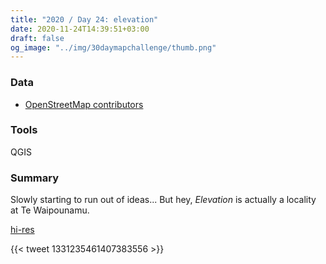 ```yaml
---
title: "2020 / Day 24: elevation"
date: 2020-11-24T14:39:51+03:00
draft: false
og_image: "../img/30daymapchallenge/thumb.png"
---
```

### Data
- [OpenStreetMap contributors](https://www.openstreetmap.org/)

### Tools
QGIS

### Summary
Slowly starting to run out of ideas... But hey, _Elevation_ is actually a locality
at Te Waipounamu.

[hi-res](https://tkardi.ee/writeup/img/30daymapchallenge/day-24-elevation.png)

{{< tweet 1331235461407383556 >}}
